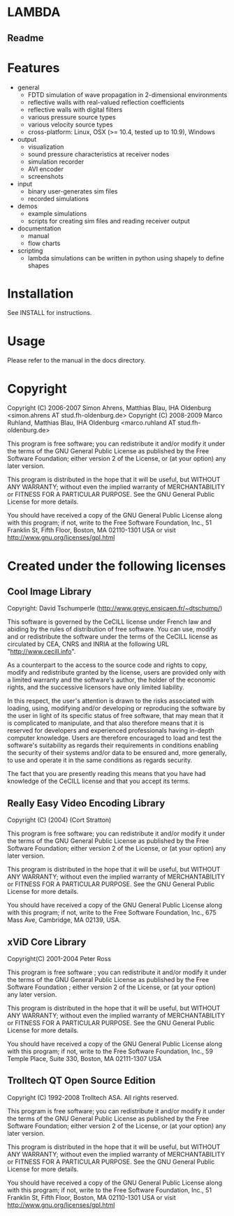 

LAMBDA
======

Readme
------

Features
========

* general
  - FDTD simulation of wave propagation in 2-dimensional environments
  - reflective walls with real-valued reflection coefficients
  - reflective walls with digital filters
  - various pressure source types
  - various velocity source types
  - cross-platform: Linux, OSX (>= 10.4, tested up to 10.9), Windows
* output
  - visualization
  - sound pressure characteristics at receiver nodes
  - simulation recorder
  - AVI encoder
  - screenshots
* input
  - binary user-generates sim files
  - recorded simulations
* demos
  - example simulations
  - scripts for creating sim files and reading receiver output
* documentation
  - manual
  - flow charts
* scripting
  - lambda simulations can be written in python using
    shapely to define shapes

Installation
============

See INSTALL for instructions.


Usage
=====

Please refer to the manual in the docs directory.


Copyright
=========

Copyright (C) 2006-2007 Simon Ahrens, Matthias Blau, IHA Oldenburg
			<simon.ahrens AT stud.fh-oldenburg.de>
Copyright (C) 2008-2009 Marco Ruhland, Matthias Blau, IHA Oldenburg
                        <marco.ruhland AT stud.fh-oldenburg.de>

This program is free software; you can redistribute it and/or modify
it under the terms of the GNU General Public License as published by
the Free Software Foundation; either version 2 of the License, or
(at your option) any later version.

This program is distributed in the hope that it will be useful,
but WITHOUT ANY WARRANTY; without even the implied warranty of
MERCHANTABILITY or FITNESS FOR A PARTICULAR PURPOSE.  See the
GNU General Public License for more details.

You should have received a copy of the GNU General Public License
along with this program; if not, write to the Free Software
Foundation, Inc., 51 Franklin St, Fifth Floor, Boston, MA  02110-1301  USA
or visit http://www.gnu.org/licenses/gpl.html


Created under the following licenses
====================================

Cool Image Library 
------------------

Copyright: David Tschumperle
                (http://www.greyc.ensicaen.fr/~dtschump/)

This software is governed by the CeCILL license under French law and abiding 
by the rules of distribution of free software. You can use, modify and or 
redistribute the software under the terms of the CeCILL license as circulated 
by CEA, CNRS and INRIA at the following URL "http://www.cecill.info".

As a counterpart to the access to the source code and rights to copy, modify 
and redistribute granted by the license, users are provided only with a limited 
warranty and the software's author, the holder of the economic rights, and the 
successive licensors have only limited liability.

In this respect, the user's attention is drawn to the risks associated with 
loading, using, modifying and/or developing or reproducing the software by the 
user in light of its specific status of free software, that may mean that it is 
complicated to manipulate, and that also therefore means that it is reserved for 
developers and experienced professionals having in-depth computer knowledge. Users 
are therefore encouraged to load and test the software's suitability as regards their 
requirements in conditions enabling the security of their systems and/or data to be 
ensured and, more generally, to use and operate it in the same conditions as regards 
security.

The fact that you are presently reading this means that you have had knowledge of the 
CeCILL license and that you accept its terms.


Really Easy Video Encoding Library
----------------------------------

Copyright (C) (2004) (Cort Stratton) <cort AT cortstratton dot org>

This program is free software; you can redistribute it and/or modify it under the 
terms of the GNU General Public License as published by the Free Software Foundation; 
either version 2 of the License, or (at your option) any later version.

This program is distributed in the hope that it will be useful, but WITHOUT ANY WARRANTY; 
without even the implied warranty of MERCHANTABILITY or FITNESS FOR A PARTICULAR PURPOSE. 
See the GNU General Public License for more details.

You should have received a copy of the GNU General Public License along with this program; 
if not, write to the Free Software Foundation, Inc., 675 Mass Ave, Cambridge, MA 02139, USA. 


xViD Core Library
-----------------

Copyright(C) 2001-2004 Peter Ross <pross AT xvid.org>

This program is free software ; you can redistribute it and/or modify it under the terms 
of the GNU General Public License as published by the Free Software Foundation ; 
either version 2 of the License, or (at your option) any later version.

This program is distributed in the hope that it will be useful, but WITHOUT ANY WARRANTY; 
without even the implied warranty of MERCHANTABILITY or FITNESS FOR A PARTICULAR PURPOSE. 
See the GNU General Public License for more details.

You should have received a copy of the GNU General Public License along with this program; 
if not, write to the Free Software Foundation, Inc., 59 Temple Place, Suite 330, Boston, MA 02111-1307 USA


Trolltech QT Open Source Edition
--------------------------------

Copyright (C) 1992-2008 Trolltech ASA. All rights reserved.

This program is free software; you can redistribute it and/or modify
it under the terms of the GNU General Public License as published by
the Free Software Foundation; either version 2 of the License, or
(at your option) any later version.

This program is distributed in the hope that it will be useful,
but WITHOUT ANY WARRANTY; without even the implied warranty of
MERCHANTABILITY or FITNESS FOR A PARTICULAR PURPOSE.  See the
GNU General Public License for more details.

You should have received a copy of the GNU General Public License
along with this program; if not, write to the Free Software
Foundation, Inc., 51 Franklin St, Fifth Floor, Boston, MA  02110-1301  USA
or visit http://www.gnu.org/licenses/gpl.html
